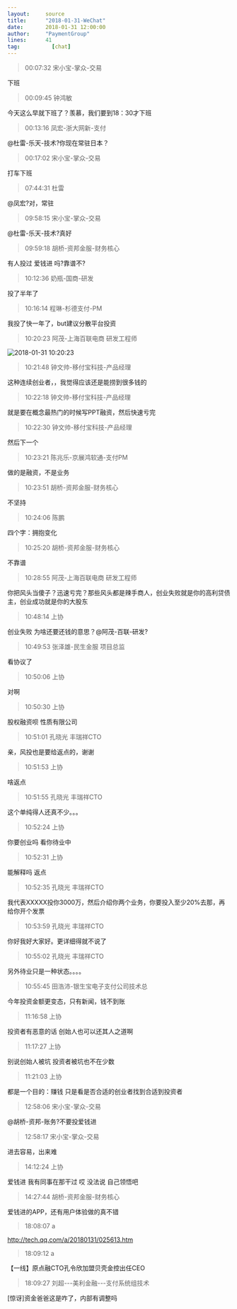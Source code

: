 ```yaml
---
layout:     source 
title:      "2018-01-31-WeChat"
date:       2018-01-31 12:00:00
author:     "PaymentGroup"
lines:      41 
tag:		  [chat]
---
```

> 00:07:32  宋小宝-掌众-交易  
   
下班  
   
> 00:09:45  钟鸿敏  
   
今天这么早就下班了？羡慕，我们要到18：30才下班  
   
> 00:13:16  凤宏-浙大网新-支付  
   
@杜雷-乐天-技术?你现在常驻日本？  
   
> 00:17:02  宋小宝-掌众-交易  
   
打车下班  
   
> 07:44:31  杜雷  
   
@凤宏?对，常驻  
   
> 09:58:15  宋小宝-掌众-交易  
   
@杜雷-乐天-技术?真好  
   
> 09:59:18  胡桥-资邦金服-财务核心  
   
有人投过 爱钱进 吗?靠谱不?  
   
> 10:12:36  奶瓶-国商-研发  
   
投了半年了  
   
> 10:16:14  程琳-杉德支付-PM  
   
我投了快一年了，but建议分散平台投资  
   
> 10:20:23  阿茂-上海百联电商 研发工程师   
   
![2018-01-31 10:20:23](http://static.cocolian.org/img/20180131_102023.png) 
   
> 10:21:48  钟文帅-移付宝科技-产品经理  
   
这种连续创业者，，我觉得应该还是能捞到很多钱的  
   
> 10:22:18  钟文帅-移付宝科技-产品经理  
   
就是要在概念最热门的时候写PPT融资，然后快速亏完  
   
> 10:22:30  钟文帅-移付宝科技-产品经理  
   
然后下一个  
   
> 10:23:21  陈兆乐-京展鸿软通-支付PM  
   
做的是融资，不是业务  
   
> 10:23:51  胡桥-资邦金服-财务核心  
   
不坚持  
   
> 10:24:06  陈鹏  
   
四个字：拥抱变化  
   
> 10:25:20  胡桥-资邦金服-财务核心  
   
不靠谱  
   
> 10:28:55  阿茂-上海百联电商 研发工程师   
   
你把风头当傻子？迅速亏完？那些风头都是辣手商人，创业失败就是你的高利贷债主，创业成功就是你的大股东  
   
> 10:48:14  上协  
   
创业失败 为啥还要还钱的意思？@阿茂-百联-研发?  
   
> 10:49:53  张泽雄-民生金服 项目总监  
   
看协议了  
   
> 10:50:06  上协  
   
对啊  
   
> 10:50:30  上协  
   
股权融资呗   性质有限公司  
   
> 10:51:01  孔晓光 丰瑞祥CTO  
   
亲，风投也是要给返点的，谢谢  
   
> 10:51:53  上协  
   
啥返点  
   
> 10:51:55  孔晓光 丰瑞祥CTO  
   
这个单纯得人还真不少。。。  
   
> 10:52:24  上协  
   
你要创业吗 看你待业中  
   
> 10:52:31  上协  
   
能解释吗 返点  
   
> 10:52:35  孔晓光 丰瑞祥CTO  
   
我代表XXXXX投你3000万，然后介绍你两个业务，你要投入至少20%去那，再给你开个发票  
   
> 10:53:59  孔晓光 丰瑞祥CTO  
   
你好我好大家好。更详细得就不说了  
   
> 10:55:02  孔晓光 丰瑞祥CTO  
   
另外待业只是一种状态。。。。  
   
> 10:55:45  田浩沛-银生宝电子支付公司技术总  
   
今年投资金额更变态，只有新闻，钱不到账  
   
> 11:16:58  上协  
   
投资者有恶意的话 创始人也可以还其人之道啊  
   
> 11:17:27  上协  
   
别说创始人被坑 投资者被坑也不在少数  
   
> 11:21:03  上协  
   
都是一个目的：赚钱 只是看是否合适的创业者找到合适到投资者  
   
> 12:58:06  宋小宝-掌众-交易  
   
@胡桥-资邦-账务?不要投爱钱进  
   
> 12:58:17  宋小宝-掌众-交易  
   
进去容易，出来难  
   
> 14:12:24  上协  
   
爱钱进 我有同事在那干过 哎 没法说 自己领悟吧  
   
> 14:27:44  胡桥-资邦金服-财务核心  
   
爱钱进的APP，还有用户体验做的真不错  
   
> 18:08:07  a  
   
http://tech.qq.com/a/20180131/025613.htm  
   
> 18:09:12  a  
   
【一线】原点融CTO孔令欣加盟贝壳金控出任CEO  
   
> 18:09:27  刘超---美利金融---支付系统组技术  
   
[惊讶]资金爸爸这是咋了，内部有调整吗  
   
